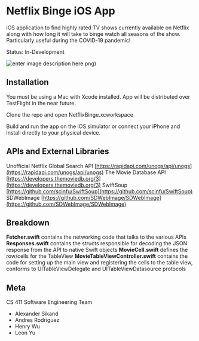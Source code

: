 # Netflix Binge iOS App
iOS application to find highly rated TV shows currently available on Netflix along with how long it will take to binge watch all seasons of the show. Particularly useful during the COVID-19 pandemic!

Status: In-Development

![enter image description here](https://lh3.googleusercontent.com/Jj6r3ZOMx5R9COEtQHfV7U3Im9DPLPs6chK-AjZChLp47TLL34ZKLiVYifda8qM9ucsy1bBSaqQ2vbVpcx2TyOTKoIwbzv1XLvDaXHzMcpHeO5k28zbAiIxGCdut-xsutHA7KUjSXmg=w2400).png)

## Installation

You must be using a Mac with Xcode installed. App will be distributed over TestFlight in the near future.

Clone the repo and open NetflixBinge.xcworkspace

Build and run the app on the iOS simulator or connect your iPhone and install directly to your physical device.

## APIs and External Libraries
Unofficial Netflix Global Search API [https://rapidapi.com/unogs/api/unogs](https://rapidapi.com/unogs/api/unogs)
The Movie Database API [https://developers.themoviedb.org/3](https://developers.themoviedb.org/3)
SwiftSoup [https://github.com/scinfu/SwiftSoup](https://github.com/scinfu/SwiftSoup)
SDWebImage [https://github.com/SDWebImage/SDWebImage](https://github.com/SDWebImage/SDWebImage)

## Breakdown

**Fetcher.swift** contains the networking code that talks to the various APIs
**Responses.swift** contains the structs responsible for decoding the JSON response from the API to native Swift objects
**MovieCell.swift** defines the row/cells for the TableView
**MovieTableViewController.swift** contains the code for setting up the main view and registering the cells to the table view, conforms to UITableViewDelegate and UITableViewDatasource protocols

## Meta

CS 411 Software Engineering Team

 - Alexander Sikand
 - Andres Rodriguez
 - Henry Wu
 - Leon Yu

